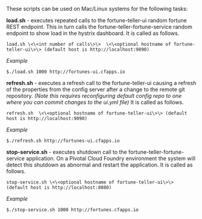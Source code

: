These scripts can be used on Mac/Linux systems for the following tasks:

**load.sh** - executes repeated calls to the fortune-teller-ui random fortune REST endpoint.  This in turn calls the fortune-teller-fortune-service random endpoint to show load in the hystrix dashboard.  It is called as follows.

```
load.sh \<\<int number of calls\>\>  \<\<optional hostname of fortune-teller-ui\>\> (default host is http://localhost:9090)
```

_Example_
```
$./load.sh 1000 http://fortunes-ui.cfapps.io
```


**refresh.sh** - executes a refresh call to the fortune-teller-ui causing a refresh of the properties from the config server after a change to the remote git repository. _(Note this requires reconfiguring default config repo to one where you can commit changes to the ui.yml file)_  It is called as follows.

```
refresh.sh  \<\<optional hostname of fortune-teller-ui\>\> (default host is http://localhost:9090)
```

_Example_
```
$./refresh.sh http://fortunes-ui.cfapps.io
```


**stop-service.sh** - executes shutdown call to the fortune-teller-fortune-service application. On a Pivotal Cloud Foundry environment the system will detect this shutdown as abnormal and restart the application. It is called as follows.

```
stop-service.sh \<\<optional hostname of fortune-teller-ui\>\> (default host is http://localhost:8080)
```

_Example_
```
$./stop-service.sh 1000 http://fortunes.cfapps.io
```
